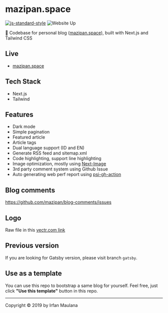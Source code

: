 # mazipan.space

[![js-standard-style](https://img.shields.io/badge/code%20style-standard-brightgreen.svg)](http://standardjs.com) ![Website Up](https://img.shields.io/website-up-down-brightgreen-red/https/mazipan.space.svg)

👿 Codebase for personal blog ([mazipan.space](https://mazipan.space/)), built with Next.js and Tailwind CSS

## Live

- [mazipan.space](https://mazipan.space/)

## Tech Stack

- Next.js
- Tailwind

## Features

- Dark mode
- Simple pagination
- Featured article
- Article tags
- Dual language support (ID and EN)
- Generate RSS feed and sitemap.xml
- Code highlighting, support line highlighting
- Image optimization, mostly using [Next-Image](https://nextjs.org/docs/api-reference/next/image)
- 3rd party comment system using Github Issue
- Auto generating web perf report using [psi-gh-action](https://github.com/mazipan/psi-gh-action)

## Blog comments

https://github.com/mazipan/blog-comments/issues

## Logo

Raw file in this [vectr.com link](https://vectr.com/mazipan/i7V7tBB5z.png?width=512&height=512&select=i7V7tBB5zpage0)

## Previous version

If you are looking for Gatsby version, please visit branch `gatsby`.

## Use as a template

You can use this repo to bootstrap a same blog for yourself.
Feel free, just click **"Use this template"** button in this repo.

----

Copyright © 2019 by Irfan Maulana

